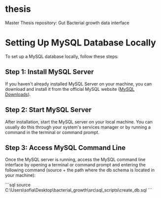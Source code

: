 # thesis
Master Thesis repository: Gut Bacterial growth data interface

# Setting Up MySQL Database Locally

To set up a MySQL database locally, follow these steps:

## Step 1: Install MySQL Server

If you haven't already installed MySQL Server on your machine, you can download and install it from the official MySQL website ([MySQL Downloads](https://dev.mysql.com/downloads/)).

## Step 2: Start MySQL Server

After installation, start the MySQL server on your local machine. You can usually do this through your system's services manager or by running a command in the terminal or command prompt.

## Step 3: Access MySQL Command Line

Once the MySQL server is running, access the MySQL command line interface by opening a terminal or command prompt and entering the following command (source + the path where the db schema is located in your machine):

\```sql
source C:\Users\sofia\Desktop\bacterial_growth\src\sql_scripts\create_db.sql
\```

